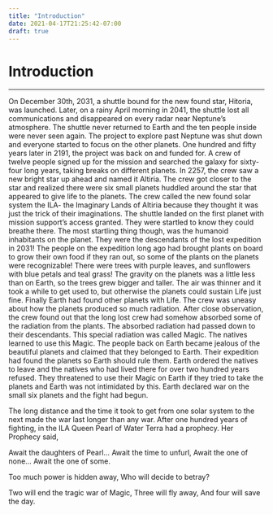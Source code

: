 ```yaml
---
title: "Introduction"
date: 2021-04-17T21:25:42-07:00
draft: true
---
```


# Introduction
---
On December 30th, 2031, a shuttle bound for the new found star, Hitoria, was launched. Later, on a rainy April morning in 2041, the shuttle lost all communications and disappeared on every radar near Neptune’s atmosphere. The shuttle never returned to Earth and the ten people inside were never seen again. The project to explore past Neptune was shut down and everyone started to focus on the other planets. One hundred and fifty years later in 2191, the project was back on and funded for. A crew of twelve people signed up for the mission and searched the galaxy for sixty-four long years, taking breaks on different planets. 
In 2257, the crew saw a new bright star up ahead and named it Altiria. The crew got closer to the star and realized there were six small planets huddled around the star that appeared to give life to the planets. The crew called the new found solar system the ILA- the Imaginary Lands of Altiria because they thought it was just the trick of their imaginations. The shuttle landed on the first planet with mission support’s access granted. They were startled to know they could breathe there. The most startling thing though, was the humanoid inhabitants on the planet. They were the descendants of the lost expedition in 2031!
The people on the expedition long ago had brought plants on board to grow their own food if they ran out, so some of the plants on the planets were recognizable! There were trees with purple leaves, and sunflowers with blue petals and teal grass! 
The gravity on the planets was a little less than on Earth, so the trees grew bigger and taller. The air was thinner and it took a while to get used to, but otherwise the planets could sustain Life just fine. Finally Earth had found other planets with Life. The crew was uneasy about how the planets produced so much radiation. After close observation, the crew found out that the long lost crew had somehow absorbed some of the radiation from the plants. The absorbed radiation had passed down to their descendants.
This special radiation was called Magic.
The natives learned to use this Magic. The people back on Earth became jealous of the beautiful planets and claimed that they belonged to Earth. Their expedition had found the planets so Earth should rule them. Earth ordered the natives to leave and the natives who had lived there for over two hundred years refused. They threatened to use their Magic on Earth if they tried to take the planets and Earth was not intimidated by this. Earth declared war on the small six planets and the fight had begun. 



The long distance and the time it took to get from one solar system to the next made the war last longer than any war. After one hundred years of fighting, in the ILA Queen Pearl of Water Terra had a prophecy. Her Prophecy said,

Await the daughters of Pearl…
Await the time to unfurl,
Await the one of none…
Await the one of some.

Too much power is hidden away,
Who will decide to betray?

Two will end the tragic war of Magic,
Three will fly away,
And four will save the day.

